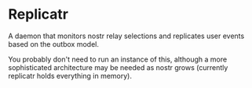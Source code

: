 # Replicatr

A daemon that monitors nostr relay selections and replicates user events based on the outbox model.

You probably don't need to run an instance of this, although a more sophisticated architecture may be needed as nostr grows (currently replicatr holds everything in memory).
